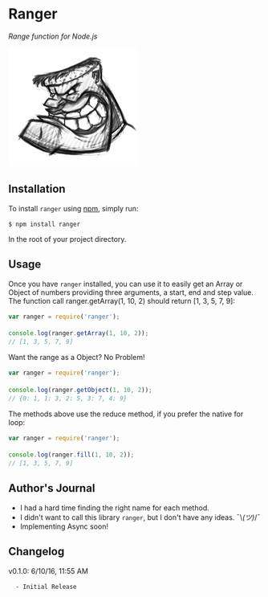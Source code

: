 # Ranger

*Range function for Node.js*


![Frankenstein Sketch](_static/frankenstein-sketch.png)


## Installation

To install `ranger` using [npm](https://www.npmjs.org/), simply run:

```console
$ npm install ranger
```

In the root of your project directory.


## Usage

Once you have `ranger` installed, you can use it to easily get an Array or Object of numbers providing three arguments, a start, end and step value. The function call ranger.getArray(1, 10, 2) should return [1, 3, 5, 7, 9]:

```javascript
var ranger = require('ranger');

console.log(ranger.getArray(1, 10, 2));
// [1, 3, 5, 7, 9]
```

Want the range as a Object? No Problem!

```javascript
var ranger = require('ranger');

console.log(ranger.getObject(1, 10, 2));
// {0: 1, 1: 3, 2: 5, 3: 7, 4: 9}
```

The methods above use the reduce method, if you prefer the native for loop:

```javascript
var ranger = require('ranger');

console.log(ranger.fill(1, 10, 2));
// [1, 3, 5, 7, 9]
```


## Author's Journal
- I had a hard time finding the right name for each method.
- I didn't want to call this library `ranger`, but I don't have
  any ideas. ¯\\_(ツ)_/¯
- Implementing Async soon!


## Changelog
v0.1.0: 6/10/16, 11:55 AM

```text
  - Initial Release
```
